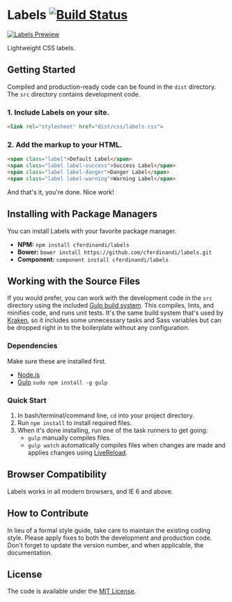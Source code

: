 # Labels [![Build Status](https://travis-ci.org/cferdinandi/labels.svg)](https://travis-ci.org/cferdinandi/labels)
[![Labels Prewiew](https://i.imgur.com/7l0ikq6.png)](https://i.imgur.com/7l0ikq6.png)

Lightweight CSS labels.


## Getting Started

Compiled and production-ready code can be found in the `dist` directory. The `src` directory contains development code.

### 1. Include Labels on your site.

```html
<link rel="stylesheet" href="dist/css/labels.css">
```

### 2. Add the markup to your HTML.

```html
<span class="label">Default Label</span>
<span class="label label-success">Success Label</span>
<span class="label label-danger">Danger Label</span>
<span class="label label-warning">Warning Label</span>
```

And that's it, you're done. Nice work!



## Installing with Package Managers

You can install Labels with your favorite package manager.

* **NPM:** `npm install cferdinandi/labels`
* **Bower:** `bower install https://github.com/cferdinandi/labels.git`
* **Component:** `component install cferdinandi/labels`



## Working with the Source Files

If you would prefer, you can work with the development code in the `src` directory using the included [Gulp build system](http://gulpjs.com/). This compiles, lints, and minifies code, and runs unit tests. It's the same build system that's used by [Kraken](http://cferdinandi.github.io/kraken/), so it includes some unnecessary tasks and Sass variables but can be dropped right in to the boilerplate without any configuration.

### Dependencies
Make sure these are installed first.

* [Node.js](http://nodejs.org)
* [Gulp](http://gulpjs.com) `sudo npm install -g gulp`

### Quick Start

1. In bash/terminal/command line, `cd` into your project directory.
2. Run `npm install` to install required files.
3. When it's done installing, run one of the task runners to get going:
	* `gulp` manually compiles files.
	* `gulp watch` automatically compiles files when changes are made and applies changes using [LiveReload](http://livereload.com/).



## Browser Compatibility

Labels works in all modern browsers, and IE 6 and above.



## How to Contribute

In lieu of a formal style guide, take care to maintain the existing coding style. Please apply fixes to both the development and production code. Don't forget to update the version number, and when applicable, the documentation.



## License

The code is available under the [MIT License](LICENSE.md).
